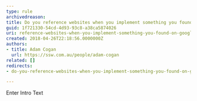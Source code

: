 ```yaml
---
type: rule
archivedreason: 
title: Do you reference websites when you implement something you found on Google?
guid: 1f721330-54cd-4d93-93c8-a38ca5874026
uri: reference-websites-when-you-implement-something-you-found-on-google
created: 2018-04-26T22:18:56.0000000Z
authors:
- title: Adam Cogan
  url: https://ssw.com.au/people/adam-cogan
related: []
redirects:
- do-you-reference-websites-when-you-implement-something-you-found-on-google

---
```



Enter Intro Text
<br><excerpt class='endintro'></excerpt><br>



